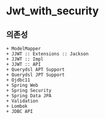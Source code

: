 # Jwt_with_security

## 의존성
	+ ModelMapper
	+ JJWT :: Extensions :: Jackson
	+ JJWT :: Impl
	+ JJWT :: API
	+ Querydsl APT Support
	+ Querydsl JPT Support
	+ Ojdbc11
	+ Spring Web
	+ Spring Security
	+ Spring Data JPA
	+ Validation
	+ Lombok
	+ JDBC API
